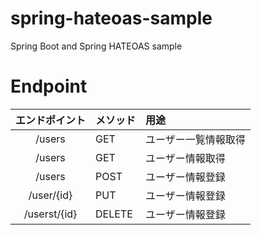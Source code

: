 # spring-hateoas-sample
Spring Boot and Spring HATEOAS sample

# Endpoint

| エンドポイント | メソッド | 用途 |
|:-------------:|:------------|:------------|
| /users | GET | ユーザー一覧情報取得  |
| /users | GET | ユーザー情報取得  |
| /users | POST | ユーザー情報登録 |
| /user/{id} | PUT| ユーザー情報登録 |
| /userst/{id} | DELETE | ユーザー情報登録 |
